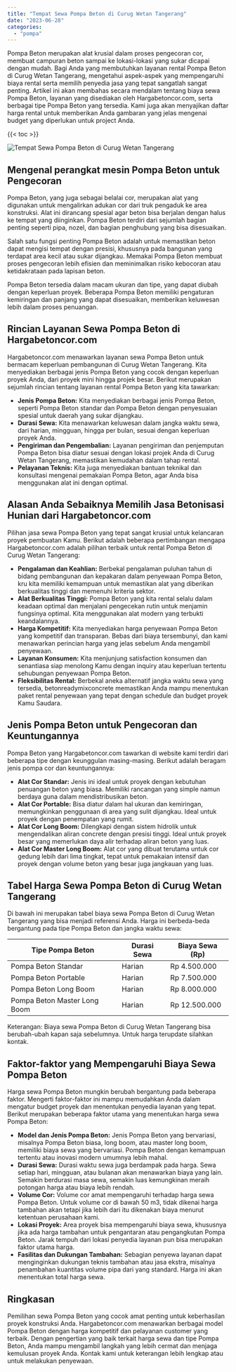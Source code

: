 ```yaml
---
title: "Tempat Sewa Pompa Beton di Curug Wetan Tangerang"
date: "2023-06-28"
categories: 
  - "pompa"
---
```




Pompa Beton merupakan alat krusial dalam proses pengecoran cor, membuat campuran beton sampai ke lokasi-lokasi yang sukar dicapai dengan mudah. Bagi Anda yang membutuhkan layanan rental Pompa Beton di Curug Wetan Tangerang, mengetahui aspek-aspek yang mempengaruhi biaya rental serta memilih penyedia jasa yang tepat sangatlah sangat penting. Artikel ini akan membahas secara mendalam tentang biaya sewa Pompa Beton, layanan yang disediakan oleh Hargabetoncor.com, serta berbagai tipe Pompa Beton yang tersedia. Kami juga akan menyajikan daftar harga rental untuk memberikan Anda gambaran yang jelas mengenai budget yang diperlukan untuk project Anda.

{{< toc >}}

![Tempat Sewa Pompa Beton di Curug Wetan Tangerang](https://hargareadymixid.github.io/pompa/concrete-pump%20(6).png)

## Mengenal perangkat mesin Pompa Beton untuk Pengecoran

Pompa Beton, yang juga sebagai belalai cor, merupakan alat yang digunakan untuk mengalirkan adukan cor dari truk pengaduk ke area konstruksi. Alat ini dirancang spesial agar beton bisa berjalan dengan halus ke tempat yang diinginkan. Pompa Beton terdiri dari sejumlah bagian penting seperti pipa, nozel, dan bagian penghubung yang bisa disesuaikan.

Salah satu fungsi penting Pompa Beton adalah untuk memastikan beton dapat mengisi tempat dengan presisi, khususnya pada bangunan yang terdapat area kecil atau sukar dijangkau. Memakai Pompa Beton membuat proses pengecoran lebih efisien dan meminimalkan risiko kebocoran atau ketidakrataan pada lapisan beton.

Pompa Beton tersedia dalam macam ukuran dan tipe, yang dapat diubah dengan keperluan proyek. Beberapa Pompa Beton memiliki pengaturan kemiringan dan panjang yang dapat disesuaikan, memberikan keluwesan lebih dalam proses penuangan.

## Rincian Layanan Sewa Pompa Beton di Hargabetoncor.com

Hargabetoncor.com menawarkan layanan sewa Pompa Beton untuk bermacam keperluan pembangunan di Curug Wetan Tangerang. Kita menyediakan berbagai jenis Pompa Beton yang cocok dengan keperluan proyek Anda, dari proyek mini hingga projek besar. Berikut merupakan sejumlah rincian tentang layanan rental Pompa Beton yang kita tawarkan:

- **Jenis Pompa Beton:** Kita menyediakan berbagai jenis Pompa Beton, seperti Pompa Beton standar dan Pompa Beton dengan penyesuaian spesial untuk daerah yang sukar dijangkau.
- **Durasi Sewa:** Kita menawarkan keluwesan dalam jangka waktu sewa, dari harian, mingguan, hingga per bulan, sesuai dengan keperluan proyek Anda.
- **Pengiriman dan Pengembalian:** Layanan pengiriman dan penjemputan Pompa Beton bisa diatur sesuai dengan lokasi projek Anda di Curug Wetan Tangerang, memastikan kemudahan dalam tahap rental.
- **Pelayanan Teknis:** Kita juga menyediakan bantuan teknikal dan konsultasi mengenai pemakaian Pompa Beton, agar Anda bisa menggunakan alat ini dengan optimal.

## Alasan Anda Sebaiknya Memilih Jasa Betonisasi Hunian dari Hargabetoncor.com

Pilihan jasa sewa Pompa Beton yang tepat sangat krusial untuk kelancaran proyek pembuatan Kamu. Berikut adalah beberapa pertimbangan mengapa Hargabetoncor.com adalah pilihan terbaik untuk rental Pompa Beton di Curug Wetan Tangerang:

- **Pengalaman dan Keahlian:** Berbekal pengalaman puluhan tahun di bidang pembangunan dan kepakaran dalam penyewaan Pompa Beton, kru kita memiliki kemampuan untuk memastikan alat yang diberikan berkualitas tinggi dan memenuhi kriteria sektor.
- **Alat Berkualitas Tinggi:** Pompa Beton yang kita rental selalu dalam keadaan optimal dan menjalani pengecekan rutin untuk menjamin fungsinya optimal. Kita menggunakan alat modern yang terbukti keandalannya.
- **Harga Kompetitif:** Kita menyediakan harga penyewaan Pompa Beton yang kompetitif dan transparan. Bebas dari biaya tersembunyi, dan kami menawarkan perincian harga yang jelas sebelum Anda mengambil penyewaan.
- **Layanan Konsumen:** Kita menjunjung satisfaction konsumen dan senantiasa siap menolong Kamu dengan inquiry atau keperluan tertentu sehubungan penyewaan Pompa Beton.
- **Fleksibilitas Rental:** Berbekal aneka alternatif jangka waktu sewa yang tersedia, betonreadymixconcrete memastikan Anda mampu menentukan paket rental penyewaan yang tepat dengan schedule dan budget proyek Kamu Saudara.

## Jenis Pompa Beton untuk Pengecoran dan Keuntungannya

Pompa Beton yang Hargabetoncor.com tawarkan di website kami terdiri dari beberapa tipe dengan keunggulan masing-masing. Berikut adalah beragam jenis pompa cor dan keuntungannya:

- **Alat Cor Standar:** Jenis ini ideal untuk proyek dengan kebutuhan penuangan beton yang biasa. Memiliki rancangan yang simple namun berdaya guna dalam mendistribusikan beton.
- **Alat Cor Portable:** Bisa diatur dalam hal ukuran dan kemiringan, memungkinkan penggunaan di area yang sulit dijangkau. Ideal untuk proyek dengan penempatan yang rumit.
- **Alat Cor Long Boom:** Dilengkapi dengan sistem hidrolik untuk mengendalikan aliran concrete dengan presisi tinggi. Ideal untuk proyek besar yang memerlukan daya alir terhadap aliran beton yang luas.
- **Alat Cor Master Long Boom:** Alat cor yang dibuat terutama untuk cor gedung lebih dari lima tingkat, tepat untuk pemakaian intensif dan proyek dengan volume beton yang besar juga jangkauan yang luas.

## Tabel Harga Sewa Pompa Beton di Curug Wetan Tangerang

Di bawah ini merupakan tabel biaya sewa Pompa Beton di Curug Wetan Tangerang yang bisa menjadi referensi Anda. Harga ini berbeda-beda bergantung pada tipe Pompa Beton dan jangka waktu sewa:

| Tipe Pompa Beton | Durasi Sewa | Biaya Sewa (Rp) |
| --- | --- | --- |
| Pompa Beton Standar | Harian | Rp 4.500.000 |
| Pompa Beton Portable | Harian | Rp 7.500.000 |
| Pompa Beton Long Boom | Harian | Rp 8.000.000 |
| Pompa Beton Master Long Boom | Harian | Rp 12.500.000 |

Keterangan: Biaya sewa Pompa Beton di Curug Wetan Tangerang bisa berubah-ubah kapan saja sebelumnya. Untuk harga terupdate silahkan kontak.

## Faktor-faktor yang Mempengaruhi Biaya Sewa Pompa Beton

Harga sewa Pompa Beton mungkin berubah bergantung pada beberapa faktor. Mengerti faktor-faktor ini mampu memudahkan Anda dalam mengatur budget proyek dan menentukan penyedia layanan yang tepat. Berikut merupakan beberapa faktor utama yang menentukan harga sewa Pompa Beton:

- **Model dan Jenis Pompa Beton:** Jenis Pompa Beton yang bervariasi, misalnya Pompa Beton biasa, long boom, atau master long boom, memiliki biaya sewa yang bervariasi. Pompa Beton dengan kemampuan tertentu atau inovasi modern umumnya lebih mahal.
- **Durasi Sewa:** Durasi waktu sewa juga berdampak pada harga. Sewa setiap hari, mingguan, atau bulanan akan menawarkan biaya yang lain. Semakin berdurasi masa sewa, semakin luas kemungkinan meraih potongan harga atau biaya lebih rendah.
- **Volume Cor:** Volume cor amat mempengaruhi terhadap harga sewa Pompa Beton. Untuk volume cor di bawah 50 m3, tidak dikenai harga tambahan akan tetapi jika lebih dari itu dikenakan biaya menurut ketentuan perusahaan kami.
- **Lokasi Proyek:** Area proyek bisa mempengaruhi biaya sewa, khususnya jika ada harga tambahan untuk pengantaran atau pengangkutan Pompa Beton. Jarak tempuh dari lokasi penyedia layanan pun bisa merupakan faktor utama harga.
- **Fasilitas dan Dukungan Tambahan:** Sebagian penyewa layanan dapat menginginkan dukungan teknis tambahan atau jasa ekstra, misalnya penambahan kuantitas volume pipa dari yang standard. Harga ini akan menentukan total harga sewa.

## Ringkasan

Pemilihan sewa Pompa Beton yang cocok amat penting untuk keberhasilan proyek konstruksi Anda. Hargabetoncor.com menawarkan berbagai model Pompa Beton dengan harga kompetitif dan pelayanan customer yang terbaik. Dengan pengertian yang baik terkait harga sewa dan tipe Pompa Beton, Anda mampu mengambil langkah yang lebih cermat dan menjaga kemulusan proyek Anda. Kontak kami untuk keterangan lebih lengkap atau untuk melakukan penyewaan.
